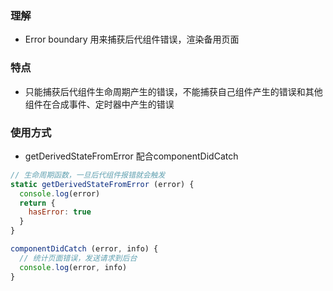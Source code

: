 ### 理解
- Error boundary 用来捕获后代组件错误，渲染备用页面

### 特点
- 只能捕获后代组件生命周期产生的错误，不能捕获自己组件产生的错误和其他组件在合成事件、定时器中产生的错误

### 使用方式
- getDerivedStateFromError 配合componentDidCatch
  
```js
// 生命周期函数，一旦后代组件报错就会触发
static getDerivedStateFromError (error) {
  console.log(error)
  return {
    hasError: true
  }
}

componentDidCatch (error, info) {
  // 统计页面错误，发送请求到后台
  console.log(error, info)
}
```
